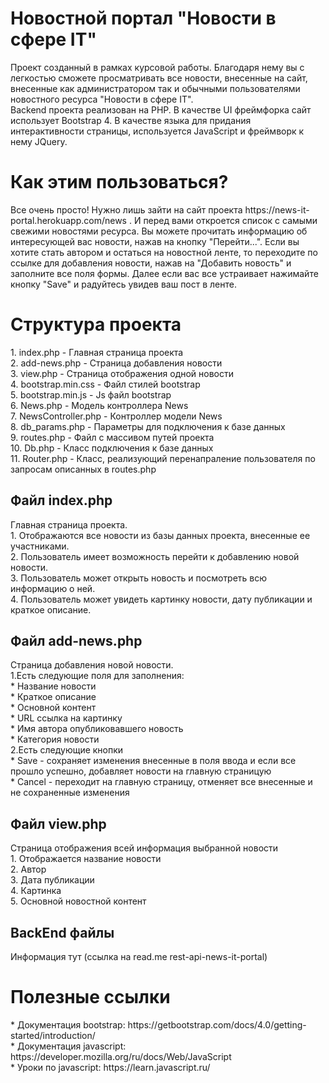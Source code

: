 <h1>Новостной портал "Новости в сфере IT"</h1>

Проект созданный в рамках курсовой работы. Благодаря нему вы с легкостью сможете просматривать все новости, внесенные на сайт, внесенные как администратором так и обычными пользователями новостного ресурса "Новости в сфере IT".
<br>
Backend проекта реализован на PHP. В качестве UI фреймфорка сайт использует Bootstrap 4. В качестве языка для придания интерактивности страницы, используется JavaScript и фреймворк к нему JQuery.
<h1>Как этим пользоваться?</h1>
Все очень просто! Нужно лишь зайти на сайт проекта https://news-it-portal.herokuapp.com/news . И перед вами откроется список с самыми свежими новостями ресурса. Вы можете прочитать информацию об интересующей вас новости, нажав на кнопку "Перейти...". Если вы хотите стать автором и остаться на новостной ленте, то переходите по ссылке для добавления новости, нажав на "Добавить новость" и заполните все поля формы. Далее если вас все устраивает нажимайте кнопку "Save" и радуйтесь увидев ваш пост в ленте.
<h1>Структура проекта</h1>
    1. index.php      -   Главная страница проекта<br>
    2. add-news.php    -  Страница добавления новости<br>
    3. view.php       -    Страница отображения одной новости <br>
    4. bootstrap.min.css - Файл стилей bootstrap<br>
    5. bootstrap.min.js -  Js файл bootstrap<br>
    6. News.php        -   Модель контроллера News<br>
    7. NewsController.php - Контроллер модели News<br>
    8. db_params.php    -  Параметры для подключения к базе данных<br>
    9. routes.php      -   Файл с массивом путей проекта<br>
    10. Db.php         -    Класс подключения к базе данных<br>
    11. Router.php     -    Класс, реализующий перенапраление пользователя по запросам описанных в routes.php<br>
<h2>Файл index.php</h2>
Главная страница проекта. <br>
    1. Отображаются все новости из базы данных проекта, внесенные ее участниками. <br>
    2. Пользователь имеет возможность перейти к добавлению новой новости.<br>
    3. Пользователь может открыть новость и посмотреть всю информацию о ней.<br>
    4. Пользователь может увидеть картинку новости, дату публикации и краткое описание.<br>
<h2>Файл add-news.php</h2>
Страница добавления новой новости.<br>
    1.Есть следующие поля для заполнения:<br>
        * Название новости<br>
        * Краткое описание <br>
        * Основной контент<br>
        * URL ссылка на картинку<br>
        * Имя автора опубликовавшего новость<br>
        * Категория новости<br>
    2.Есть следующие кнопки<br>
        * Save - сохраняет изменения внесенные в поля ввода и если все прошло успешно, добавляет новости на главную страницую<br>
        * Cancel - переходит на главную страницу, отменяет все внесенные и не сохраненные изменения<br>
<h2>Файл view.php</h2>     
Страница отображения всей информация выбранной новости<br>
    1. Отображается название новости<br>
    2. Автор <br>
    3. Дата публикации<br>
    4. Картинка<br>
    5. Основной новостной контент<br>
<h2>BackEnd файлы</h2>
Информация тут (ссылка на read.me rest-api-news-it-portal)
<h1>Полезные ссылки</h1>
    * Документация bootstrap: https://getbootstrap.com/docs/4.0/getting-started/introduction/   <br>
    * Документация javascript: https://developer.mozilla.org/ru/docs/Web/JavaScript  <br>
    * Уроки по javascript: https://learn.javascript.ru/  <br>
        
        
        
        
        
        
        
        
        
        
        
        
        
        
        
        